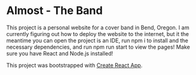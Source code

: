 # Almost - The Band
This project is a personal website for a cover band in Bend, Oregon. 
I am currently figuring out how to deploy the website to the internet, but it the meantime you can open the project is an IDE, run npm i to install and the necessary dependencies, and run npm run start to view the pages! Make sure you have React and Node.js installed!

This project was bootstrapped with [Create React App](https://github.com/facebook/create-react-app).


